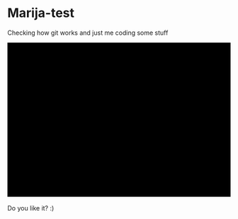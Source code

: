 # Marija-test

Checking how git works and just me coding some stuff

![alt text](images/marija_coding.gif)


Do you like it? :)
